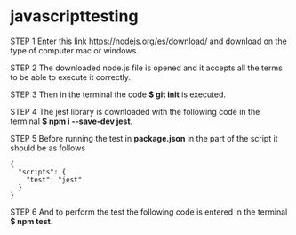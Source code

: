 # javascripttesting

STEP 1
Enter this link https://nodejs.org/es/download/ and download on the type of computer mac or windows.

STEP 2
The downloaded node.js file is opened and it accepts all the terms to be able to execute it correctly.

STEP 3 
Then in the terminal the code  **$ git init** is executed.

STEP 4
The jest library is downloaded with the following code in the terminal **$ npm i --save-dev jest**.

STEP 5
Before running the test in **package.json** in the part of the script it should be as follows

```
{
  "scripts": {
    "test": "jest"
  }
}
```

STEP 6
And to perform the test the following code is entered in the terminal **$ npm test**.
